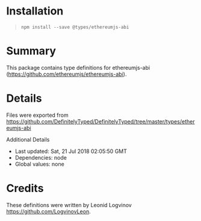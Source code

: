 # Installation
> `npm install --save @types/ethereumjs-abi`

# Summary
This package contains type definitions for ethereumjs-abi (https://github.com/ethereumjs/ethereumjs-abi).

# Details
Files were exported from https://github.com/DefinitelyTyped/DefinitelyTyped/tree/master/types/ethereumjs-abi

Additional Details
 * Last updated: Sat, 21 Jul 2018 02:05:50 GMT
 * Dependencies: node
 * Global values: none

# Credits
These definitions were written by Leonid Logvinov <https://github.com/LogvinovLeon>.
